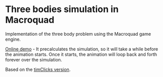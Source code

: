 # Three bodies simulation in Macroquad

Implementation of the three body problem using the Macroquad game engine.

[Online demo](https://ollej.github.io/macroquad-three-bodies/) - It
precalculates the simulation, so it will take a while before the animation
starts. Once it starts, the animation will loop back and forth forever over
the simulation.

Based on the [timClicks version](https://github.com/timClicks/tutorials/tree/main/202404-three-bodies).


